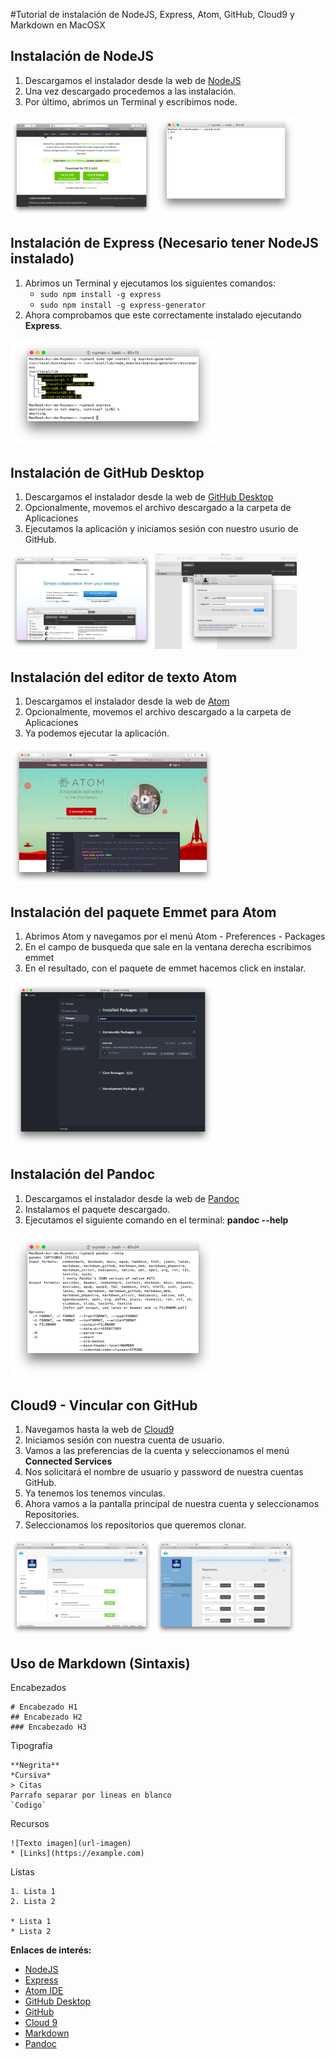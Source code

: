#Tutorial de instalación de NodeJS, Express, Atom, GitHub, Cloud9 y Markdown en MacOSX

## Instalación de NodeJS

1. Descargamos el instalador desde la web de [NodeJS](https://nodejs.org/en/)
2. Una vez descargado procedemos a las instalación.
3. Por último, abrimos un Terminal y escribimos node.

<img src="images/node1.png" width="45%" height="45%"/> <img src="images/node2.png" width="45%" height="45%"/>

## Instalación de Express (Necesario tener NodeJS instalado)

1. Abrimos un Terminal y ejecutamos los siguientes comandos:
    * `sudo npm install -g express`
    * `sudo npm install -g express-generator`
2. Ahora comprobamos que este correctamente instalado ejecutando **Express**.

<img src="images/express1.png" width="65%" height="65%"/>

## Instalación de GitHub Desktop

1. Descargamos el instalador desde la web de [GitHub Desktop](https://desktop.github.com)
2. Opcionalmente, movemos el archivo descargado a la carpeta de Aplicaciones
3. Ejecutamos la aplicación y iniciamos sesión con nuestro usurio de GitHub.

<img src="images/git1.png" width="45%" height="45%"/> <img src="images/git2.png" width="45%" height="45%"/>

## Instalación del editor de texto Atom

1. Descargamos el instalador desde la web de [Atom](https://atom.io)
2. Opcionalmente, movemos el archivo descargado a la carpeta de Aplicaciones
3. Ya podemos ejecutar la aplicación.

<img src="images/atom1.png" width="65%" height="65%"/>

## Instalación del paquete Emmet para Atom

1. Abrimos Atom y navegamos por el menú Atom - Preferences - Packages
2. En el campo de busqueda que sale en la ventana derecha escribimos emmet
3. En el resultado, con el paquete de emmet hacemos click en instalar.

<img src="images/emmet1.png" width="65%" height="65%"/>

## Instalación del Pandoc

1. Descargamos el instalador desde la web de [Pandoc](http://pandoc.org)
2. Instalamos el paquete descargado.
3. Ejecutamos el siguiente comando en el terminal: **pandoc --help**

<img src="images/pandoc1.png" width="65%" height="65%"/>

## Cloud9 - Vincular con GitHub

1. Navegamos hasta la web de [Cloud9](https://c9.io)
2. Iniciamos sesión con nuestra cuenta de usuario.
3. Vamos a las preferencias de la cuenta y seleccionamos el menú **Connected Services**
4. Nos solicitará el nombre de usuario y password de nuestra cuentas GitHub.
5. Ya tenemos los tenemos vinculas.
6. Ahora vamos a la pantalla principal de nuestra cuenta y seleccionamos Repositories.
7. Seleccionamos los repositorios que queremos clonar.

<img src="images/cloud1.png" width="45%" height="45%"/> <img src="images/cloud2.png" width="45%" height="45%"/>

## Uso de Markdown (Sintaxis)

Encabezados
```
# Encabezado H1
## Encabezado H2
### Encabezado H3
```
Tipografía
```
**Negrita**
*Cursiva*
> Citas
Parrafo separar por lineas en blanco
`Codigo`
```
Recursos
```
![Texto imagen](url-imagen)
* [Links](https://example.com)
```
Listas
```
1. Lista 1
2. Lista 2

* Lista 1
* Lista 2
```

**Enlaces de interés:**

* [NodeJS](https://nodejs.org)
* [Express](http://expressjs.com)
* [Atom IDE](https://atom.io)
* [GitHub Desktop](https://desktop.github.com)
* [GitHub](https://pages.github.com/)
* [Cloud 9](https://c9.io)
* [Markdown](http://daringfireball.net/projects/markdown/)
* [Pandoc](http://pandoc.org)